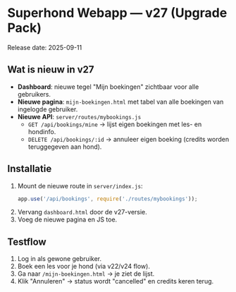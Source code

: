 # Superhond Webapp — v27 (Upgrade Pack)
Release date: 2025-09-11

## Wat is nieuw in v27
- **Dashboard**: nieuwe tegel "Mijn boekingen" zichtbaar voor alle gebruikers.
- **Nieuwe pagina**: `mijn-boekingen.html` met tabel van alle boekingen van ingelogde gebruiker.
- **Nieuwe API**: `server/routes/mybookings.js`
  - `GET /api/bookings/mine` → lijst eigen boekingen met les- en hondinfo.
  - `DELETE /api/bookings/:id` → annuleer eigen boeking (credits worden teruggegeven aan hond).

## Installatie
1. Mount de nieuwe route in `server/index.js`:
   ```js
   app.use('/api/bookings', require('./routes/mybookings'));
   ```
2. Vervang `dashboard.html` door de v27-versie.
3. Voeg de nieuwe pagina en JS toe.

## Testflow
1. Log in als gewone gebruiker.
2. Boek een les voor je hond (via v22/v24 flow).
3. Ga naar `/mijn-boekingen.html` → je ziet de lijst.
4. Klik "Annuleren" → status wordt "cancelled" en credits keren terug.
